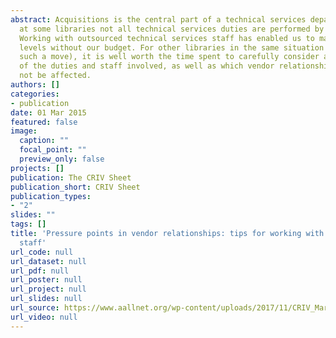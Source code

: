 ```yaml
---
abstract: Acquisitions is the central part of a technical services department, yet
  at some libraries not all technical services duties are performed by employees.
  Working with outsourced technical services staff has enabled us to maintain service
  levels without our budget. For other libraries in the same situation (or considering
  such a move), it is well worth the time spent to carefully consider all aspects
  of the duties and staff involved, as well as which vendor relationships may or may
  not be affected.
authors: []
categories:
- publication
date: 01 Mar 2015
featured: false
image:
  caption: ""
  focal_point: ""
  preview_only: false
projects: []
publication: The CRIV Sheet
publication_short: CRIV Sheet
publication_types:
- "2"
slides: ""
tags: []
title: 'Pressure points in vendor relationships: tips for working with outsourced
  staff'
url_code: null
url_dataset: null
url_pdf: null
url_poster: null
url_project: null
url_slides: null
url_source: https://www.aallnet.org/wp-content/uploads/2017/11/CRIV_Mar15.pdf
url_video: null
---
```

